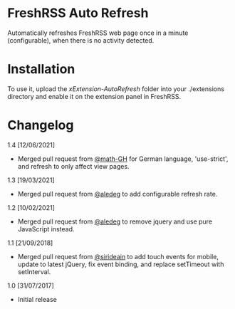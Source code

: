 # FreshRSS Auto Refresh
Automatically refreshes FreshRSS web page once in a minute (configurable), when there is no activity detected.

# Installation
To use it, upload the *xExtension-AutoRefresh* folder into your ./extensions directory and enable it on the extension panel in FreshRSS.

# Changelog
1.4 [12/06/2021]
- Merged pull request from [@math-GH](https://github.com/math-GH) for German language, 'use-strict', and refresh to only affect view pages.

1.3 [19/03/2021]
- Merged pull request from [@aledeg](https://github.com/aledeg) to add configurable refresh rate.

1.2 [10/02/2021]
- Merged pull request from [@aledeg](https://github.com/aledeg) to remove jquery and use pure JavaScript instead.

1.1 [21/09/2018]
- Merged pull request from [@sirideain](https://github.com/sirideain) to add touch events for mobile, update to latest jQuery, fix event binding, and replace setTimeout with setInterval.

1.0 [31/07/2017]
- Initial release
